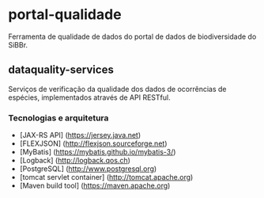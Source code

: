 portal-qualidade
================

Ferramenta de qualidade de dados do portal de dados de biodiversidade do SiBBr.

## dataquality-services
Serviços de verificação da qualidade dos dados de ocorrências de espécies, implementados através de API RESTful.

### Tecnologias e arquitetura
* [JAX-RS API] (https://jersey.java.net)
* [FLEXJSON] (http://flexjson.sourceforge.net)
* [MyBatis] (https://mybatis.github.io/mybatis-3/)
* [Logback] (http://logback.qos.ch)
* [PostgreSQL] (http://www.postgresql.org)
* [tomcat servlet container] (http://tomcat.apache.org)
* [Maven build tool] (https://maven.apache.org)
